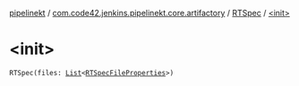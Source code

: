 [pipelinekt](../../index.md) / [com.code42.jenkins.pipelinekt.core.artifactory](../index.md) / [RTSpec](index.md) / [&lt;init&gt;](./-init-.md)

# &lt;init&gt;

`RTSpec(files: `[`List`](https://kotlinlang.org/api/latest/jvm/stdlib/kotlin.collections/-list/index.html)`<`[`RTSpecFileProperties`](../-r-t-spec-file-properties/index.md)`>)`